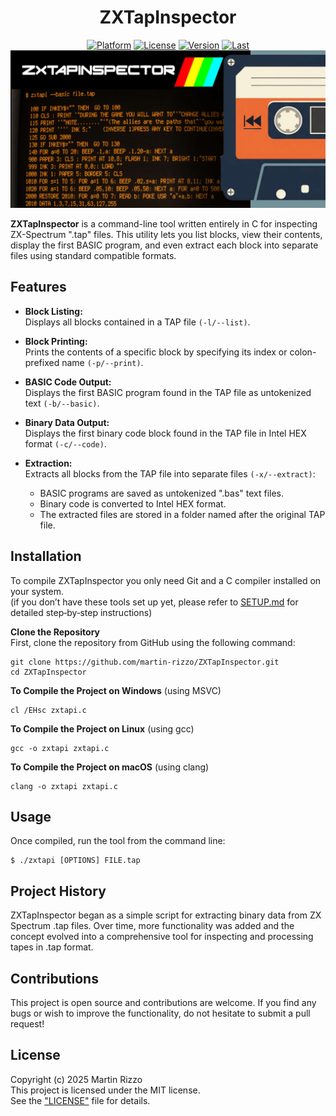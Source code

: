 <div align="center">

# ZXTapInspector
[![Platform](https://img.shields.io/badge/platform%3A-multiplatform-007BFF)](#)
[![License](https://img.shields.io/github/license/martin-rizzo/ZXTapInspector?label=license%3A&color=28A745)](#)
[![Version](https://img.shields.io/github/v/tag/martin-rizzo/ZXTapInspector?label=version%3A&color=D07250)](#)
[![Last](https://img.shields.io/github/last-commit/martin-rizzo/ZXTapInspector?label=last%20commit%3A)](#)  
![ZXTapInspector](banner.jpg)
</div>

**ZXTapInspector** is a command-line tool written entirely in C for inspecting ZX-Spectrum ".tap" files. This utility lets you list blocks, view their contents, display the first BASIC program, and even extract each block into separate files using standard compatible formats.

## Features
- **Block Listing:**  
  Displays all blocks contained in a TAP file `(-l/--list)`.

- **Block Printing:**  
  Prints the contents of a specific block by specifying its index or colon-prefixed name `(-p/--print)`.

- **BASIC Code Output:**  
  Displays the first BASIC program found in the TAP file as untokenized text `(-b/--basic)`.

- **Binary Data Output:**  
  Displays the first binary code block found in the TAP file in Intel HEX format `(-c/--code)`.

- **Extraction:**  
  Extracts all blocks from the TAP file into separate files `(-x/--extract)`:
  - BASIC programs are saved as untokenized ".bas" text files.
  - Binary code is converted to Intel HEX format.
  - The extracted files are stored in a folder named after the original TAP file.


## Installation
To compile ZXTapInspector you only need Git and a C compiler installed on your system.  
(if you don’t have these tools set up yet, please refer to [SETUP.md](SETUP.md) for detailed step‐by‐step instructions)

**Clone the Repository**  
First, clone the repository from GitHub using the following command:
```
git clone https://github.com/martin-rizzo/ZXTapInspector.git
cd ZXTapInspector
```

**To Compile the Project on Windows** (using MSVC)  
```
cl /EHsc zxtapi.c
```

**To Compile the Project on Linux** (using gcc)  
```
gcc -o zxtapi zxtapi.c
```

**To Compile the Project on macOS** (using clang)  
```
clang -o zxtapi zxtapi.c
```


## Usage
Once compiled, run the tool from the command line:

```
$ ./zxtapi [OPTIONS] FILE.tap
```


## Project History
ZXTapInspector began as a simple script for extracting binary data from ZX Spectrum .tap files. Over time, more functionality was added and the concept evolved into a comprehensive tool for inspecting and processing tapes in .tap format.

## Contributions
This project is open source and contributions are welcome. If you find any bugs or wish to improve the functionality, do not hesitate to submit a pull request!

## License
Copyright (c) 2025 Martin Rizzo  
This project is licensed under the MIT license.  
See the ["LICENSE"](LICENSE) file for details.

